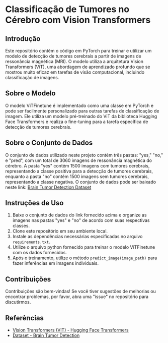 # Classificação de Tumores no Cérebro com Vision Transformers

## Introdução

Este repositório contém o código em PyTorch para treinar e utilizar um modelo de detecção de tumores cerebrais a partir de imagens de ressonância magnética (MRI). O modelo utiliza a arquitetura Vision Transformers (ViT), uma abordagem de aprendizado profundo que se mostrou muito eficaz em tarefas de visão computacional, incluindo classificação de imagens.

## Sobre o Modelo

O modelo ViTFinetune é implementado como uma classe em PyTorch e pode ser facilmente personalizado para outras tarefas de classificação de imagem. Ele utiliza um modelo pré-treinado do ViT da biblioteca Hugging Face Transformers e realiza o fine-tuning para a tarefa específica de detecção de tumores cerebrais.

## Sobre o Conjunto de Dados

O conjunto de dados utilizado neste projeto contém três pastas: "yes," "no," e "pred", com um total de 3060 imagens de ressonância magnética do cérebro. A pasta "yes" contém 1500 imagens com tumores cerebrais, representando a classe positiva para a detecção de tumores cerebrais, enquanto a pasta "no" contém 1500 imagens sem tumores cerebrais, representando a classe negativa. O conjunto de dados pode ser baixado neste link: [Brain Tumor Detection Dataset](https://www.kaggle.com/datasets/ahmedhamada0/brain-tumor-detection)

## Instruções de Uso

1. Baixe o conjunto de dados do link fornecido acima e organize as imagens nas pastas "yes" e "no" de acordo com suas respectivas classes.
2. Clone este repositório em seu ambiente local.
3. Instale as dependências necessárias especificadas no arquivo `requirements.txt`.
4. Utilize o arquivo python fornecido para treinar o modelo ViTFinetune com os dados fornecidos.
5. Após o treinamento, utilize o método `predict_image(image_path)` para fazer inferências em imagens individuais.

## Contribuições

Contribuições são bem-vindas! Se você tiver sugestões de melhorias ou encontrar problemas, por favor, abra uma "issue" no repositório para discutirmos.

## Referências

- [Vision Transformers (ViT) - Hugging Face Transformers](https://huggingface.co/transformers/model_doc/vit.html)
- [Dataset - Brain Tumor Detection](https://www.kaggle.com/datasets/ahmedhamada0/brain-tumor-detection)
